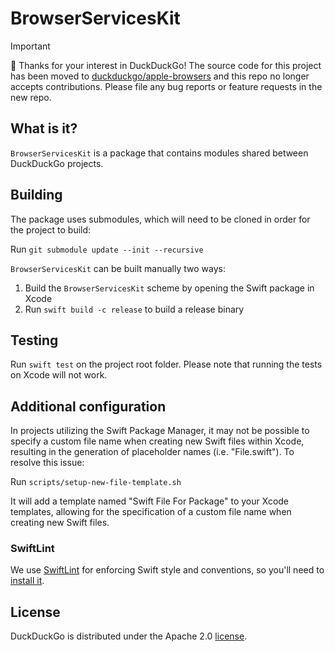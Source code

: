 # BrowserServicesKit
 
> [!IMPORTANT]  
> 👋 Thanks for your interest in DuckDuckGo! The source code for this project has been moved to [duckduckgo/apple-browsers](https://github.com/duckduckgo/apple-browsers) and this repo no longer accepts contributions.
> Please file any bug reports or feature requests in the new repo.

## What is it?

`BrowserServicesKit` is a package that contains modules shared between DuckDuckGo projects.

## Building

The package uses submodules, which will need to be cloned in order for the project to build:

Run `git submodule update --init --recursive`

`BrowserServicesKit` can be built manually two ways:

1. Build the `BrowserServicesKit` scheme by opening the Swift package in Xcode
2. Run `swift build -c release` to build a release binary

## Testing

Run `swift test` on the project root folder. Please note that running the tests on Xcode will not work.

## Additional configuration

In projects utilizing the Swift Package Manager, it may not be possible to specify a custom file name when creating new Swift files within Xcode, resulting in the generation of placeholder names (i.e. "File.swift"). To resolve this issue: 

Run `scripts/setup-new-file-template.sh`

It will add a template named "Swift File For Package" to your Xcode templates, allowing for the specification of a custom file name when creating new Swift files.

### SwiftLint

We use [SwiftLint](https://github.com/realm/SwiftLint) for enforcing Swift style and conventions, so you'll need to [install it](https://github.com/realm/SwiftLint#installation).

## License

DuckDuckGo is distributed under the Apache 2.0 [license](https://github.com/duckduckgo/BrowserServicesKit/blob/main/LICENSE).
